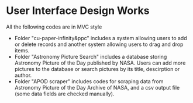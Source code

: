 # User Interface Design Works
All the following codes are in MVC style

* Folder "cu-paper-infinity&ppc" includes a system allowing users to add or delete records and another system allowing users to drag and drop items.
* Folder "Astronomy Picture Search" includes a database storing Astronomy Picture of the Day published by NASA. Users can add more pictures to the database or search pictures by its title, descirption or author.
* Folder "APOD scraper" includes codes for scraping data from Astronomy Picture of the Day Archive of NASA, and a csv output file (some data fields are checked manually).
